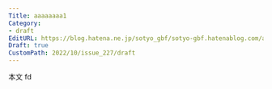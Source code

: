 ```yaml
---
Title: aaaaaaaa1
Category:
- draft
EditURL: https://blog.hatena.ne.jp/sotyo_gbf/sotyo-gbf.hatenablog.com/atom/entry/4207112889924041136
Draft: true
CustomPath: 2022/10/issue_227/draft
---
```


本文
fd

